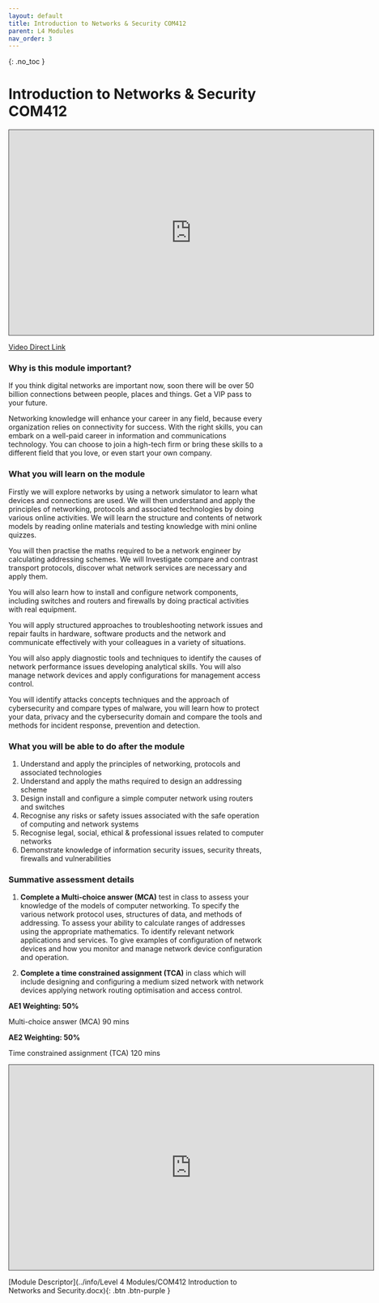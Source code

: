 ```yaml
---
layout: default
title: Introduction to Networks & Security COM412
parent: L4 Modules
nav_order: 3
---
```


{: .no_toc }


# Introduction to Networks & Security COM412

<iframe src="https://solent.cloud.panopto.eu/Panopto/Pages/Embed.aspx?id=3dec526d-c850-41f4-8baf-af07007a4fbd&autoplay=false&offerviewer=true&showtitle=true&showbrand=true&captions=true&interactivity=all" height="405" width="720" style="border: 1px solid #464646;" allowfullscreen allow="autoplay"></iframe>

[Video Direct Link](https://solent.cloud.panopto.eu/Panopto/Pages/Viewer.aspx?id=3dec526d-c850-41f4-8baf-af07007a4fbd)

### Why is this module important?

If you think digital networks are important now, soon there will be over 50 billion connections between people, places and things. Get a VIP pass to your future.

Networking knowledge will enhance your career in any field, because every organization relies on connectivity for success. With the right skills, you can embark on a well-paid career in information and communications technology. You can choose to join a high-tech firm or bring these skills to a different field that you love, or even start your own company.

### What you will learn on the module

Firstly we will explore networks by using a network simulator to learn what devices and connections are used. We will then understand and apply the principles of networking, protocols and associated technologies by doing various online activities. We will learn the structure and contents of network models by reading online materials and testing knowledge with mini online quizzes. 

You will then practise the maths required to be a network engineer by calculating addressing schemes. We will Investigate compare and contrast transport protocols, discover what network services are necessary and apply them. 

You will also learn how to install and configure network components, including switches and routers and firewalls by doing practical activities with real equipment. 

You will apply structured approaches to troubleshooting network issues and repair faults in hardware, software products and the network and communicate effectively with your colleagues in a variety of situations. 

You will also apply diagnostic tools and techniques to identify the causes of network performance issues developing analytical skills. You will also manage network devices and apply configurations for management access control. 

You will identify attacks concepts techniques and the approach of cybersecurity and compare types of malware, you will learn how to protect your data, privacy and the cybersecurity domain and compare the tools and methods for incident response, prevention and detection.

### What you will be able to do after the module

1.	Understand and apply the principles of networking, protocols and associated technologies 
2.	Understand and apply the maths required to design an addressing scheme 
3.	Design install and configure a simple computer network using routers and switches
4.	Recognise any risks or safety issues associated with the safe operation of computing and network systems
5.	Recognise legal, social, ethical & professional issues related to computer networks
6.	Demonstrate knowledge of information security issues, security threats, firewalls and vulnerabilities



### Summative assessment details

1.	**Complete a Multi-choice answer (MCA)** test in class to assess your knowledge of the models of computer networking. To specify the various network protocol uses, structures of data, and methods of addressing. To assess your ability to calculate ranges of addresses using the appropriate mathematics. To identify relevant network applications and services. To give examples of configuration of network devices and how you monitor and manage network device configuration and operation.
 
2.	**Complete a time constrained assignment (TCA)** in class which will include designing and configuring a medium sized network with network devices applying network routing optimisation and access control.


**AE1 Weighting: 50%**

Multi-choice answer (MCA) 90 mins

**AE2 Weighting: 50%**

Time constrained assignment (TCA) 120 mins

<iframe src="https://solent.cloud.panopto.eu/Panopto/Pages/Embed.aspx?id=fe56b2fa-f8d4-46b7-8750-af070083fecc&autoplay=false&offerviewer=true&showtitle=true&showbrand=true&captions=true&interactivity=all" height="405" width="720" style="border: 1px solid #464646;" allowfullscreen allow="autoplay"></iframe>

[Module Descriptor](../info/Level 4 Modules/COM412 Introduction to Networks and Security.docx){: .btn .btn-purple }


